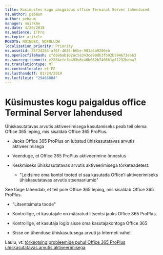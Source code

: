 ```yaml
---
title: Küsimustes kogu paigaldus office Terminal Server lahendused
ms.author: pebaum
author: pebaum
manager: mnirkhe
ms.date: 4/26/2018
ms.audience: ITPro
ms.topic: article
ROBOTS: NOINDEX, NOFOLLOW
localization_priority: Priority
ms.assetid: 85f24284-af6f-4624-b6be-901a4a9206eb
ms.openlocfilehash: cfd69bab102ac58343ce98db3fb02b594673ea63
ms.sourcegitcommit: e2864efcfb493b6e46b662b746661a61232bdba7
ms.translationtype: MT
ms.contentlocale: et-EE
ms.lasthandoff: 01/24/2019
ms.locfileid: "29466884"
---
```

# <a name="solutions-for-issues-around-installing-office-on-a-terminal-server"></a>Küsimustes kogu paigaldus office Terminal Server lahendused

Ühiskasutatavas arvutis aktiveerimisega kasutamiseks peab teil olema Office 365 leping, mis sisaldab Office 365 ProPlus.
  
- Jaoks Office 365 ProPlus on lubatud ühiskasutatavas arvutis aktiveerimisega
    
- Veenduge, et Office 365 ProPlus aktiveerimine õnnestus
    
- Keskmiseks ühiskasutatavas arvutis aktiveerimisega tõrketeadetest:
    
  - "Leidsime oma kontol tooted ei saa kasutada Office'i aktiveerimiseks ühiskasutatavas arvutis stsenaariumid"
  
See tõrge tähendab, et teil pole Office 365 leping, mis sisaldab Office 365 ProPlus.
    
  - "Litsentsimata toode"
    
  - Kontrollige, et kasutajale on määratud litsentsi jaoks Office 365 ProPlus.
    
  - Kontrollige, et kasutaja logib sisse oma kasutajakontoga Office 365
    
  - Sisse on ühenduse ühiskasutusega arvuti ja Interneti vahel.
    
Laulu, vt: [tõrkeotsing probleemide puhul Office 365 ProPlus ühiskasutatavas arvutis aktiveerimisega](https://docs.microsoft.com/DeployOffice/troubleshoot-issues-with-shared-computer-activation-for-office-365-proplus)
  

